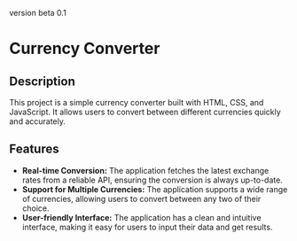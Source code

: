 version beta 0.1 
# Currency Converter

## Description

This project is a simple currency converter built with HTML, CSS, and JavaScript. It allows users to convert between different currencies quickly and accurately.

## Features

- **Real-time Conversion:** The application fetches the latest exchange rates from a reliable API, ensuring the conversion is always up-to-date.
- **Support for Multiple Currencies:** The application supports a wide range of currencies, allowing users to convert between any two of their choice.
- **User-friendly Interface:** The application has a clean and intuitive interface, making it easy for users to input their data and get results.

